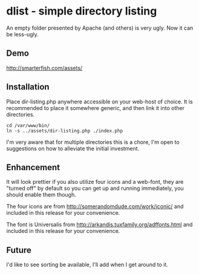 dlist - simple directory listing
====

An empty folder presented by Apache (and others) is very ugly. Now it can be less-ugly.

Demo
----

http://smarterfish.com/assets/

Installation
----

Place dir-listing.php anywhere accessible on your web-host of choice. It is recommended to place it somewhere generic, and then link it into other directories.

    cd /var/www/bin/
    ln -s ../assets/dir-listing.php ./index.php

I'm very aware that for multiple directories this is a chore, I'm open to suggestions on how to alleviate the initial investment.

Enhancement
----

It will look prettier if you also utilize four icons and a web-font, they are "turned off" by default so you can get up and running immediately, you should enable them though.

The four icons are from http://somerandomdude.com/work/iconic/ and included in this release for your convenience.

The font is Universalis from http://arkandis.tuxfamily.org/adffonts.html and included in this release for your convenience.

Future
----

I'd like to see sorting be available, I'll add when I get around to it.